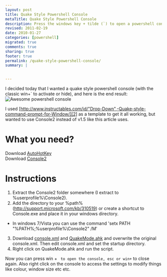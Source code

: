 ```yaml
---
layout: post
title: Quake Style Powershell Console
metaTitle: Quake Style Powershell Console
description: Press the windows key + tilde (`) to open a powershell console
revised: 2011-02-19
date: 2010-01-27
categories: [powershell]
migrated: true
comments: true
sharing: true
footer: true
permalink: /quake-style-powershell-console/
summary: | 
  

---
```

I decided today that I wanted a quake style powershell console (with the classic win+` to activate or hide), and here is the end result:
![Awesome powershell console][1]

I used [http://www.instructables.com/id/"Drop-Down",-Quake-style-command-prompt-for-Window/][2] as a template to get it all working, but wanted to use Console2 instead of v1.5 like this article uses.

<h1>What you need?</h1>

Download [AutoHotKey][3] <br />
Download [Console2][4]

<h1>Instructions</h1>

 1. Extract the Console2 folder somewhere (I extract to %userprofile%\Console2).
 2. Add the directory to your %path% (http://support.microsoft.com/kb/310519) or create a shortcut to Console.exe and place it in your windows directory.
  - In windows 7/Vista you can use the command 'setx PATH "%PATH%;%userprofile%\Console2\" /M'
 3. Download [console.xml][5] and [QuakeMode.ahk][6] and overwrite the original console.xml. Then edit console.xml and set the startup directory.
 4. Right click on QuakeMode.ahk and run the script.

Now you can press win + ` to open the console, esc or win+` to close again. Also right click on the console to access the settings to modify things like colour, window size etc etc.


  [1]: /get/screenshots/PowershellConsole.png
  [2]: http://www.instructables.com/id/"Drop-Down",-Quake-style-command-prompt-for-Window/
  [3]: http://www.autohotkey.com/download/
  [4]: http://sourceforge.net/projects/console/
  [5]: /get/downloads/console.xml
  [6]: /get/downloads/QuakeMode.ahk